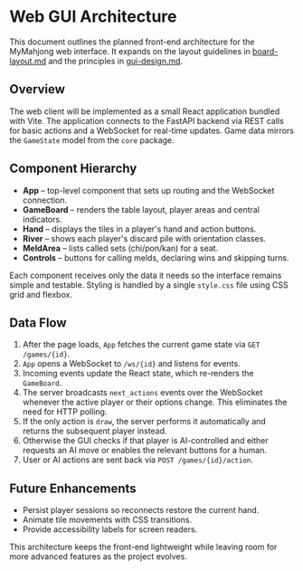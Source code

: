 # Web GUI Architecture

This document outlines the planned front-end architecture for the MyMahjong web interface. It expands on the layout guidelines in [board-layout.md](./board-layout.md) and the principles in [gui-design.md](./gui-design.md).

## Overview

The web client will be implemented as a small React application bundled with Vite. The application connects to the FastAPI backend via REST calls for basic actions and a WebSocket for real-time updates. Game data mirrors the `GameState` model from the `core` package.

## Component Hierarchy

- **App** – top-level component that sets up routing and the WebSocket connection.
- **GameBoard** – renders the table layout, player areas and central indicators.
- **Hand** – displays the tiles in a player's hand and action buttons.
- **River** – shows each player's discard pile with orientation classes.
- **MeldArea** – lists called sets (chi/pon/kan) for a seat.
- **Controls** – buttons for calling melds, declaring wins and skipping turns.

Each component receives only the data it needs so the interface remains simple and testable. Styling is handled by a single `style.css` file using CSS grid and flexbox.

## Data Flow

1. After the page loads, `App` fetches the current game state via `GET /games/{id}`.
2. `App` opens a WebSocket to `/ws/{id}` and listens for events.
3. Incoming events update the React state, which re-renders the `GameBoard`.
4. The server broadcasts `next_actions` events over the WebSocket whenever the
   active player or their options change. This eliminates the need for HTTP
   polling.
5. If the only action is `draw`, the server performs it automatically and returns
   the subsequent player instead.
6. Otherwise the GUI checks if that player is AI-controlled and either requests
   an AI move or enables the relevant buttons for a human.
7. User or AI actions are sent back via `POST /games/{id}/action`.

## Future Enhancements

- Persist player sessions so reconnects restore the current hand.
- Animate tile movements with CSS transitions.
- Provide accessibility labels for screen readers.

This architecture keeps the front-end lightweight while leaving room for more advanced features as the project evolves.

